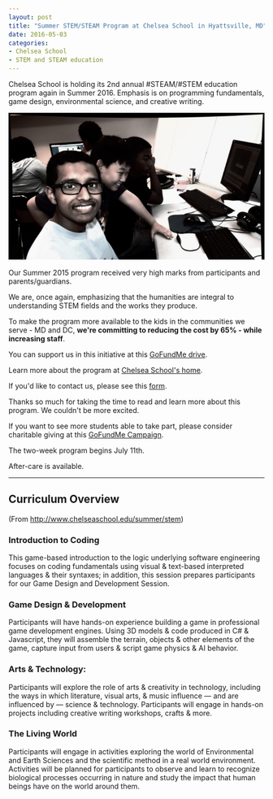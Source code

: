 ```yaml
---
layout: post
title: "Summer STEM/STEAM Program at Chelsea School in Hyattsville, MD"
date: 2016-05-03
categories:
- Chelsea School
- STEM and STEAM education
---
```


Chelsea School is holding its 2nd annual #STEAM/#STEM education program again in Summer 2016. Emphasis is on programming fundamentals, game design, environmental science, and creative writing.

<img src="../images/collab.jpg" class="img-responsive" title="Collaboration Scrum style">

Our Summer 2015 program received very high marks from participants and parents/guardians.

We are, once again, emphasizing that the humanities are integral to understanding STEM fields and the works they produce.

To make the program more available to the kids in the communities we serve - MD and DC, **we're committing to reducing the cost by 65% - while increasing staff**.

You can support us in this initiative at this [GoFundMe drive](https://www.gofundme.com/maw5ds).

Learn more about the program at [Chelsea School's home](http://www.chelseaschool.edu/summer/stem).

If you'd like to contact us, please see this [form](https://form.jotform.com/61012996705962).

Thanks so much for taking the time to read and learn more about this program. We couldn't be more excited.

If you want to see more students able to take part, please consider charitable giving at this [GoFundMe Campaign](https://www.gofundme.com/maw5ds).

The two-week program begins July 11th.

After-care is available.

---

## Curriculum Overview

(From http://www.chelseaschool.edu/summer/stem)

### Introduction to Coding

This game-based introduction to the logic underlying software engineering focuses on coding fundamentals using visual & text-based interpreted languages & their syntaxes; in addition, this session prepares participants for our Game Design and Development Session.

### Game Design & Development

Participants will have hands-on experience building a game in professional game development engines. Using 3D models & code produced in C# & Javascript, they will assemble the terrain, objects & other elements of the game, capture input from users & script game physics & AI behavior.


### Arts & Technology:

Participants will explore the role of arts & creativity in technology, including the ways in which literature, visual arts, & music influence — and are influenced by — science & technology. Participants will engage in hands-on projects including creative writing workshops, crafts & more.

### The Living World

Participants will engage in activities exploring the world of Environmental and Earth Sciences and the scientific method in a real world environment. Activities will be planned for participants to observe and learn to recognize biological processes occurring in nature and study the impact that human beings have on the world around them.
